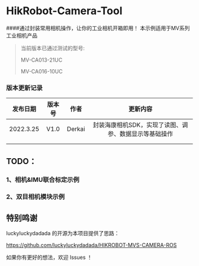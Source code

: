 # HikRobot-Camera-Tool

####通过封装常用相机操作，让你的工业相机开箱即用！
本示例适用于MV系列工业相机产品
> 当前版本已通过测试的型号:
>
>MV-CA013-21UC
> 
> MV-CA016-10UC

### 版本更新记录

| 发布日期  |    版本号    |     作者     |                           更新内容                           |
| :-------: | :----------: | :----------: | :----------------------------------------------------------: |
| 2022.3.25 | V1.0 | Derkai | 封装海康相机SDK，实现了读图、调参、数据显示等基础操作 |
|           |              |              |                                                              |
|           |              |              |                                                              |


## TODO：
### 1、相机&IMU联合标定示例
### 2、双目相机模块示例



## 特别鸣谢
luckyluckydadada 的开源为本项目提供了思路：

https://github.com/luckyluckydadada/HIKROBOT-MVS-CAMERA-ROS

如果你有更好的想法，欢迎 Issues ！